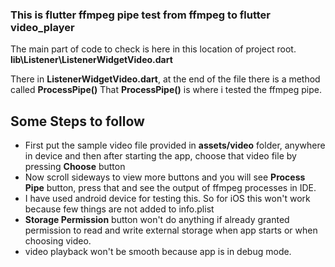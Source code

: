 ### This is flutter ffmpeg pipe test from ffmpeg to flutter video_player
The main part of code to check is here in this location of project root.
__lib\Listener\ListenerWidgetVideo.dart__

There in __ListenerWidgetVideo.dart__, at the end of the file there is a method called __ProcessPipe()__
That __ProcessPipe()__ is where i tested the ffmpeg pipe.

## Some Steps to follow
* First put the sample video file provided in __assets/video__ folder, anywhere in device and then after starting the app, choose that video file by pressing __Choose__ button
* Now scroll sideways to view more buttons and you will see __Process Pipe__ button, press that and see the output of ffmpeg processes in IDE.
* I have used android device for testing this. So for iOS this won't work because few things are not added to info.plist
* __Storage Permission__ button won't do anything if already granted permission to read and write external storage when app starts or when choosing video.
* video playback won't be smooth because app is in debug mode.

